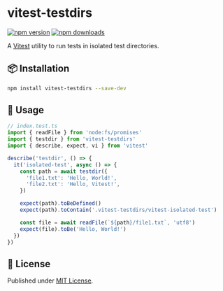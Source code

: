 # vitest-testdirs

[![npm version][npm-version-src]][npm-version-href]
[![npm downloads][npm-downloads-src]][npm-downloads-href]

A [Vitest](https://vitest.dev) utility to run tests in isolated test directories.

## 📦 Installation

```bash
npm install vitest-testdirs --save-dev
```

## 🚀 Usage

```js
// index.test.ts
import { readFile } from 'node:fs/promises'
import { testdir } from 'vitest-testdirs'
import { describe, expect, vi } from 'vitest'

describe('testdir', () => {
  it('isolated-test', async () => {
    const path = await testdir({
      'file1.txt': 'Hello, World!',
      'file2.txt': 'Hello, Vitest!',
    })

    expect(path).toBeDefined()
    expect(path).toContain('.vitest-testdirs/vitest-isolated-test')

    const file = await readFile(`${path}/file1.txt`, 'utf8')
    expect(file).toBe('Hello, World!')
  })
})
```

## 📄 License

Published under [MIT License](./LICENSE).

<!-- Badges -->

[npm-version-src]: https://img.shields.io/npm/v/vitest-testdirs?style=flat&colorA=18181B&colorB=4169E1
[npm-version-href]: https://npmjs.com/package/vitest-testdirs
[npm-downloads-src]: https://img.shields.io/npm/dm/vitest-testdirs?style=flat&colorA=18181B&colorB=4169E1
[npm-downloads-href]: https://npmjs.com/package/vitest-testdirs

```

```
